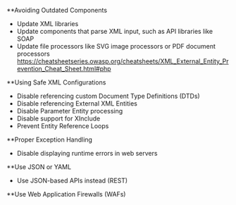 **Avoiding Outdated Components

- Update XML libraries
- Update components that parse XML input, such as API libraries like SOAP
- Update file processors like SVG image processors or PDF document processors
https://cheatsheetseries.owasp.org/cheatsheets/XML_External_Entity_Prevention_Cheat_Sheet.html#php

**Using Safe XML Configurations
- Disable referencing custom Document Type Definitions (DTDs)
- Disable referencing External XML Entities
- Disable Parameter Entity processing
- Disable support for XInclude
- Prevent Entity Reference Loops

**Proper Exception Handling
- Disable displaying runtime errors in web servers

**Use JSON or YAML
- Use JSON-based APIs instead (REST)

**Use Web Application Firewalls (WAFs)
